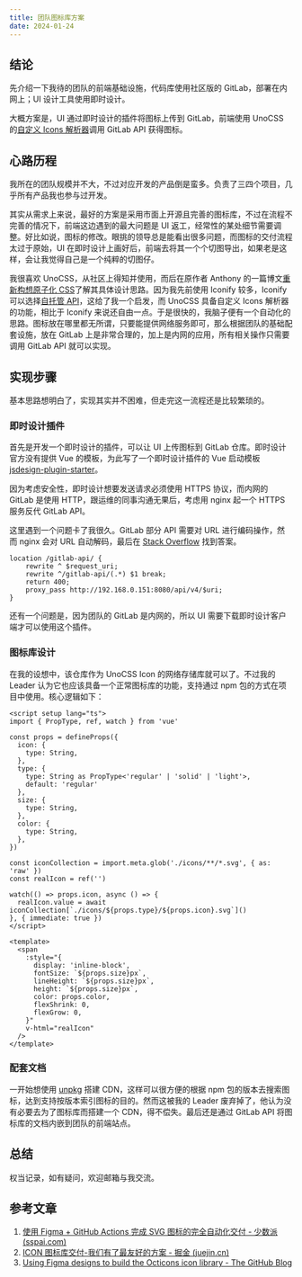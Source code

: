 ```yaml
---
title: 团队图标库方案
date: 2024-01-24
---
```


## 结论

先介绍一下我待的团队的前端基础设施，代码库使用社区版的 GitLab，部署在内网上；UI 设计工具使用即时设计。

大概方案是，UI 通过即时设计的插件将图标上传到 GitLab，前端使用 UnoCSS 的[自定义 Icons 解析器](https://unocss.dev/presets/icons#filesystemiconloader)调用 GitLab API 获得图标。

## 心路历程

我所在的团队规模并不大，不过对应开发的产品倒是蛮多。负责了三四个项目，几乎所有产品我也参与过开发。

其实从需求上来说，最好的方案是采用市面上开源且完善的图标库，不过在流程不完善的情况下，前端这边遇到的最大问题是 UI 返工，经常性的某处细节需要调整。好比如说，图标的修改。眼挑的领导总是能看出很多问题，而图标的交付流程太过于原始，UI 在即时设计上画好后，前端去将其一个个切图导出，如果老是这样，会让我觉得自己是一个纯粹的切图仔。

我很喜欢 UnoCSS，从社区上得知并使用，而后在原作者 Anthony 的一篇博文[重新构想原子化 CSS](https://antfu.me/posts/reimagine-atomic-css-zh)了解其具体设计思路。因为我先前使用 Iconify 较多，Iconify 可以选择[自托管 API](https://iconify.design/docs/api/hosting-js/)，这给了我一个启发，而 UnoCSS 具备自定义 Icons 解析器的功能，相比于 Iconify 来说还自由一点。于是很快的，我脑子便有一个自动化的思路。图标放在哪里都无所谓，只要能提供网络服务即可，那么根据团队的基础配套设施，放在 GitLab 上是非常合理的，加上是内网的应用，所有相关操作只需要调用 GitLab API 就可以实现。

## 实现步骤

基本思路想明白了，实现其实并不困难，但走完这一流程还是比较繁琐的。

### 即时设计插件

首先是开发一个即时设计的插件，可以让 UI 上传图标到 GitLab 仓库。即时设计官方没有提供 Vue 的模板，为此写了一个即时设计插件的 Vue 启动模板 [jsdesign-plugin-starter](https://github.com/mutuguangda/jsdesign-plugin-starter)。

因为考虑安全性，即时设计想要发送请求必须使用 HTTPS 协议，而内网的 GitLab 是使用 HTTP，跟运维的同事沟通无果后，考虑用 nginx 起一个 HTTPS 服务反代 GitLab API。

这里遇到一个问题卡了我很久。GitLab 部分 API 需要对 URL 进行编码操作，然而 nginx 会对 URL 自动解码，最后在 [Stack Overflow](https://stackoverflow.com/questions/28684300/nginx-pass-proxy-subdirectory-without-url-decoding/37584637#37584637) 找到答案。

```
location /gitlab-api/ {
    rewrite ^ $request_uri;
    rewrite ^/gitlab-api/(.*) $1 break;
    return 400;
    proxy_pass http://192.168.0.151:8080/api/v4/$uri;
}
```

还有一个问题是，因为团队的 GitLab 是内网的，所以 UI 需要下载即时设计客户端才可以使用这个插件。

### 图标库设计

在我的设想中，该仓库作为 UnoCSS Icon 的网络存储库就可以了。不过我的 Leader 认为它也应该具备一个正常图标库的功能，支持通过 npm 包的方式在项目中使用。核心逻辑如下：

```vue
<script setup lang="ts">
import { PropType, ref, watch } from 'vue'

const props = defineProps({
  icon: {
    type: String,
  },
  type: {
    type: String as PropType<'regular' | 'solid' | 'light'>,
    default: 'regular'
  },
  size: {
    type: String,
  },
  color: {
    type: String,
  },
})

const iconCollection = import.meta.glob('./icons/**/*.svg', { as: 'raw' })
const realIcon = ref('')

watch(() => props.icon, async () => {
  realIcon.value = await iconCollection[`./icons/${props.type}/${props.icon}.svg`]()
}, { immediate: true })
</script>

<template>
  <span
    :style="{
      display: 'inline-block',
      fontSize: `${props.size}px`,
      lineHeight: `${props.size}px`,
      height: `${props.size}px`,
      color: props.color,
      flexShrink: 0,
      flexGrow: 0,
    }"
    v-html="realIcon"
  />
</template>
```

### 配套文档

一开始想使用 [unpkg](https://github.com/mjackson/unpkg) 搭建 CDN，这样可以很方便的根据 npm 包的版本去搜索图标，达到支持按版本索引图标的目的。然而这被我的 Leader 废弃掉了，他认为没有必要去为了图标库而搭建一个 CDN，得不偿失。最后还是通过 GitLab API 将图标库的文档内嵌到团队的前端站点。

## 总结

权当记录，如有疑问，欢迎邮箱与我交流。

## 参考文章

1. [使用 Figma + GitHub Actions 完成 SVG 图标的完全自动化交付 - 少数派 (sspai.com)](https://sspai.com/post/61182)
2. [ICON 图标库交付-我们有了最友好的方案 - 掘金 (juejin.cn)](https://juejin.cn/post/7043981084857466893)
3. [Using Figma designs to build the Octicons icon library - The GitHub Blog](https://github.blog/2018-04-12-driving-changes-from-designs/)
